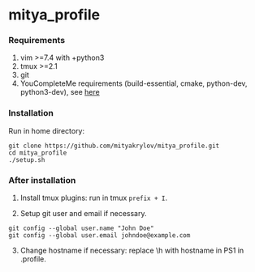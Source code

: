 # mitya_profile

### Requirements

1. vim >=7.4 with +python3
2. tmux >=2.1
3. git
4. YouCompleteMe requirements (build-essential, cmake, python-dev, python3-dev), see [here](https://github.com/Valloric/YouCompleteMe#ubuntu-linux-x64)

### Installation

Run in home directory:
```
git clone https://github.com/mityakrylov/mitya_profile.git
cd mitya_profile
./setup.sh
```

### After installation

1. Install tmux plugins: run in tmux ```prefix + I```.

2. Setup git user and email if necessary.
```
git config --global user.name "John Doe"
git config --global user.email johndoe@example.com
```

3. Change hostname if necessary: replace \h with hostname in PS1 in .profile.
